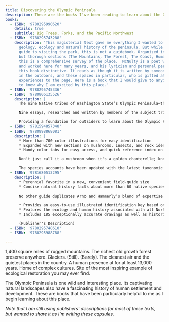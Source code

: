 ```yaml
---
title: Discovering the Olympic Peninsula
description: These are the books I've been reading to learn about the Olympic Peninsula.
books:
  - ISBN: '9780295990620'
    details: true
    subtitle: Big Trees, Forks, and the Pacific Northwest
  - ISBN: '9780295743288'
    description: 'This magisterial text gave me everything I wanted to know about the
      geology, ecology and natural history of the peninsula. But while there is a brief
      guide to visiting the park, this is not a guidebook. Organized into four broad
      but thorough sections (The Mountains, The Forest, The Coast, Humans and the Landscape),
      this is a comprehensive survey of the place.  McNulty is a poet who has lived
      and worked here for many years, and his lyricism and personal perspective make
      this book distinctive. It reads as though it is written by someone who loves being
      in the outdoors, and these spaces in particular, who is gifted at bringing those
      experiences to the page. Here is a book that I would give to anyone who wanted
      to know why I am excited by this place.'
  - ISBN: '9780295745336'
  - ISBN: '9780806135526'
    description: |
      The nine Native tribes of Washington State’s Olympic Peninsula—the Hoh, Skokomish, Squaxin Island, Lower Elwha Klallam, Jamestown S’Klallam, Port Gamble S’Klallam, Quinault, Quileute, and Makah—share complex histories of trade, religion, warfare, and kinship, as well as reverence for the teaching of elders. However, each indigenous nation’s relationship to the Olympic Peninsula is unique. Native Peoples of the Olympic Peninsula: Who We Are traces the nine tribes’ common history and each tribe’s individual story. This second edition is updated to include new developments since the volume’s initial publication—especially the removal of the Elwha River dams—thus reflecting the ever-changing environment for the Native peoples of the Olympic Peninsula.

      Nine essays, researched and written by members of the subject tribes, cover cultural history, contemporary affairs, heritage programs, and tourism information. Edited by anthropologist Jacilee Wray, who also provides the book’s introduction, this collection relates the Native peoples’ history in their own words and addresses each tribe’s current cultural and political issues, from the establishment of community centers to mass canoe journeys. The volume’s updated content expands its findings to new audiences. More than 70 photographs and other illustrations, many of which are new to this edition, give further insight into the unique legacy of these groups, moving beyond popular romanticized views of American Indians to portray their lived experiences.

      Providing a foundation for outsiders to learn about the Olympic Peninsula tribes’ unique history with one another and their land, this volume demonstrates a cross-tribal commitment to education, adaptation, and cultural preservation. Furthering these goals, this updated edition offers fresh understanding of Native peoples often seen from an outside perspective only. (Publisher's Description)
  - ISBN: '9781594857348'
  - ISBN: '9780898868081'
    description: |
      * More than 700 color illustrations for easy identification
      * Expanded with new sections on mushrooms, insects, and rock identification
      * Handy color tabs for easy access, and quick reference index on back cover

      Don't just call it a mushroom when it's a golden chanterelle; know your screech owl from your saw-whet owl; distinguish a monarch butterfly from a painted lady -- all with the help of this comprehensive guide to the common plants and animals of the Cascade and Olympic Mountains.

      The species accounts have been updated with the latest taxonomic changes and, as before, include common name, scientific name, and description of important features, habitat, and geographic range. (Publisher's Description)
  - ISBN: '9781680513295'
    description: |
      * Perennial favorite in a new, convenient field-guide size
      * Concise natural history facts about more than 60 native species

      No other guide duplicates Arno and Hammerly’s blend of expertise and visual artistry. Covering Washington, Oregon, Idaho, Wyoming, Montana, and north into Canada, they identify and illustrate more than 60 species of indigenous Northwestern trees by characteristic shape, size, needles or leaves, and cones or seeds. This essential guide:

      * Provides an easy-to-use illustrated identification key based on the most reliable and non-technical features of each species
      * Features the ecology and human history associated with all Northwest trees
      * Includes 185 exceptionally accurate drawings as well as historical photos that bring these trees to life

      (Publisher's Description)
  - ISBN: '9780295748610'
  - ISBN: '9780295988788'

---
```

1,400 square miles of rugged mountains. The richest old growth forest preserve anywhere. Glaciers. (Still). (Barely). The cleanest air and the quietest places in the country. A human presence at for at least 13,000 years. Home of complex cultures. Site of the most inspiring example of ecological restoration you may ever find. 

The Olympic Peninsula is one wild and interesting place. Its captivating natural landscapes also have a fascinating history of human settlement and development. These are books that have been particularly helpful to me as I begin learning about this place.

*Note that I am still using publishers' descriptions for most of these texts, but wanted to share it as I'm writing these capsules.*